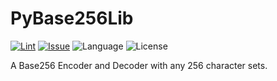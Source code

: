 # PyBase256Lib
[![Lint](https://github.com/Colk-tech/PyBase256Lib/actions/workflows/lint.yml/badge.svg)](https://github.com/iColk-tech/PyBase256Lib/actions/workflows/lint.yml)
[![Issue](https://img.shields.io/github/issues/Colk-tech/PyBase256Lib)](https://github.com/Colk-tech/PyBase256Lib)
![Language](https://img.shields.io/github/languages/top/Colk-tech/PyBase256Lib)
![License](https://img.shields.io/github/license/Colk-tech/PyBase256Lib)

A Base256 Encoder and Decoder with any 256 character sets.
